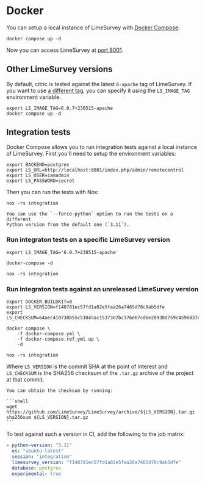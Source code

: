 # Docker

You can setup a local instance of LimeSurvey with
[Docker Compose](https://docs.docker.com/compose/):

```shell
docker compose up -d
```

Now you can access LimeSurvey at [port 8001](http://localhost:8001/index.php/admin).

## Other LimeSurvey versions

By default, citric is tested against the latest `6-apache` tag of LimeSurvey.
If you want to use [a different tag](https://hub.docker.com/r/martialblog/limesurvey/tags),
you can specify it using the `LS_IMAGE_TAG` environment variable.

```shell
export LS_IMAGE_TAG=6.0.7+230515-apache
docker compose up -d
```

## Integration tests

Docker Compose allows you to run integration tests against a local instance of
LimeSurvey. First you'll need to setup the environment variables:

```shell
export BACKEND=postgres
export LS_URL=http://localhost:8001/index.php/admin/remotecontrol
export LS_USER=iamadmin
export LS_PASSWORD=secret
```

Then you can run the tests with Nox:

```shell
nox -rs integration
```

```{tip}
You can use the `--force-python` option to run the tests on a different
Python version from the default one (`3.11`).
```

### Run integraton tests on a specific LimeSurvey version

```shell
export LS_IMAGE_TAG='6.0.7+230515-apache'

docker-compose -d

nox -rs integration
```

### Run integraton tests against an unreleased LimeSurvey version

```shell
export DOCKER_BUILDKIT=0
export LS_VERSION=f148781ec57fd1a02e5faa26a7465d78c9ab5dfe
export LS_CHECKSUM=64aec410738b55c51045ac15373e2bc376e67cd6e20938d759c4596837ef6154

docker compose \
    -f docker-compose.yml \
    -f docker-compose.ref.yml up \
    -d

nox -rs integration
```

Where `LS_VERSION` is the commit SHA at the point of interest and `LS_CHECKSUM`
is the SHA256 checksum of the `.tar.gz` archive of the project at that commit.

````{tip}
You can obtain the checksum by running:

```shell
wget https://github.com/LimeSurvey/LimeSurvey/archive/${LS_VERSION}.tar.gz
sha256sum ${LS_VERSION}.tar.gz
```
````

To test against such a version in CI, add the following to the job matrix:

```yaml
- python-version: "3.11"
  os: "ubuntu-latest"
  session: "integration"
  limesurvey_version: "f148781ec57fd1a02e5faa26a7465d78c9ab5dfe"
  database: postgres
  experimental: true
```

